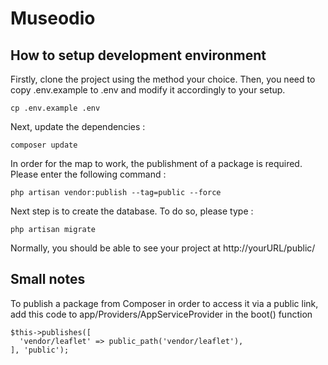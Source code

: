 # Museodio
## How to setup development environment

Firstly, clone the project using the method your choice. Then, you need to copy .env.example to .env and modify it accordingly to your setup.

`cp .env.example .env`

Next, update the dependencies :
```
composer update
```

In order for the map to work, the publishment of a package is required. Please enter the following command :
```
php artisan vendor:publish --tag=public --force
```

Next step is to create the database. To do so, please type :
```
php artisan migrate
```

Normally, you should be able to see your project at http://yourURL/public/

## Small notes
To publish a package from Composer in order to access it via a public link, add this code to app/Providers/AppServiceProvider in the boot() function

```
$this->publishes([
  'vendor/leaflet' => public_path('vendor/leaflet'),
], 'public');
```
